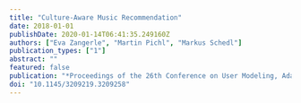 ```yaml
---
title: "Culture-Aware Music Recommendation"
date: 2018-01-01
publishDate: 2020-01-14T06:41:35.249160Z
authors: ["Eva Zangerle", "Martin Pichl", "Markus Schedl"]
publication_types: ["1"]
abstract: ""
featured: false
publication: "*Proceedings of the 26th Conference on User Modeling, Adaptation and Personalization*"
doi: "10.1145/3209219.3209258"
---
```


